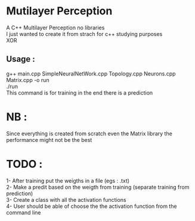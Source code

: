 # Mutilayer Perception 
A C++ Multilayer Perception no libraries  <br />
I just wanted to create it from strach for c++ studying purposes<br />
XOR


## Usage :
g++ main.cpp SimpleNeuralNetWork.cpp Topology.cpp Neurons.cpp Matrix.cpp -o run <br />
./run <br />
This command is for training in the end there is a prediction


# NB : 
Since everything is created from scratch even the Matrix library the performance might not be the best


# TODO :
1- After training put the weigths in a file (egs : .txt) <br />
2- Make a predit based on the weigth from training (separate training from prediction) <br />
3- Create a class with all the activation functions <br />
4- User should be able of choose the the activation function from the command line
